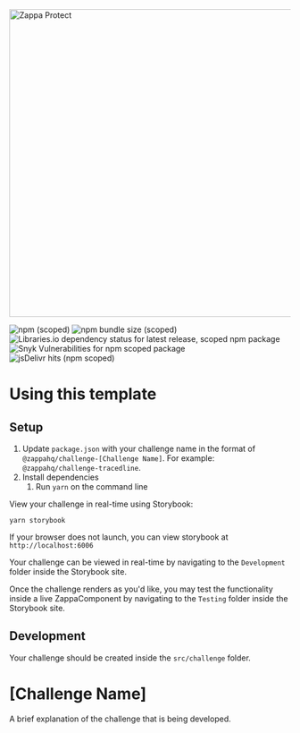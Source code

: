 <img src="https://zappa-assets.s3.us-east-2.amazonaws.com/logo-zappa-protect-color-line.png" alt="Zappa Protect" width="550">

![npm (scoped)](https://img.shields.io/npm/v/@zappahq/challenge-button) ![npm bundle size (scoped)](https://img.shields.io/bundlephobia/min/@zappahq/challenge-button) ![Libraries.io dependency status for latest release, scoped npm package](https://img.shields.io/librariesio/release/npm/@zappahq/challenge-button) ![Snyk Vulnerabilities for npm scoped package](https://img.shields.io/snyk/vulnerabilities/npm/@zappahq/challenge-button) ![jsDelivr hits (npm scoped)](https://img.shields.io/jsdelivr/npm/hm/@zappahq/challenge-button)

<!-- TODO: Replace `@zappahq/challenge-` with challenge name -->

# Using this template

## Setup

1. Update `package.json` with your challenge name in the format of `@zappahq/challenge-[Challenge Name]`. For example: `@zappahq/challenge-tracedline`.
2. Install dependencies
   1. Run `yarn` on the command line

View your challenge in real-time using Storybook:

`yarn storybook`

If your browser does not launch, you can view storybook at `http://localhost:6006`

Your challenge can be viewed in real-time by navigating to the `Development` folder inside the Storybook site. 

Once the challenge renders as you'd like, you may test the functionality inside a live ZappaComponent by navigating to the `Testing` folder inside the Storybook site.

## Development

Your challenge should be created inside the `src/challenge` folder. 



# [Challenge Name]
A brief explanation of the challenge that is being developed.

